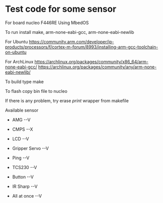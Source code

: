 # Test code for some sensor
For board nucleo F446RE
Using MbedOS

To run install
make, arm-none-eabi-gcc, arm-none-eabi-newlib

For Ubuntu
https://community.arm.com/developer/ip-products/processors/f/cortex-m-forum/8993/installing-arm-gcc-toolchain-on-ubuntu

For ArchLinux
https://archlinux.org/packages/community/x86_64/arm-none-eabi-gcc/
https://archlinux.org/packages/community/any/arm-none-eabi-newlib/


To build type
make

To flash copy bin file to nucleo

If there is any problem, try erase *print* wrapper
from makefile

Available sensor
- AMG              --V
- CMPS             --X
- LCD              --V
- Gripper Servo    --V
- Ping             --V
- TCS230           --V
- Button           --V
- IR Sharp         --V

- All at once      --V
